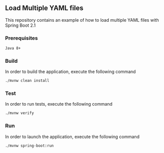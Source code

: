 ## Load Multiple YAML files

This repository contains an example of how to load multiple YAML files with Spring Boot 2.1

### Prerequisites

```bash
Java 8+
```

### Build

In order to build the application, execute the following command

```bash
./mvnw clean install
```

### Test

In order to run tests, execute the following command

```bash
./mvnw verify
```

### Run

In order to launch the application, execute the following command

```bash
./mvnw spring-boot:run
```
